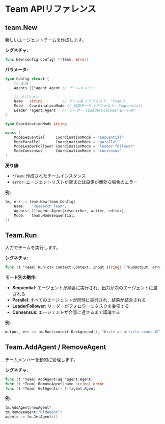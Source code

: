 # Team APIリファレンス

## team.New

新しいエージェントチームを作成します。

**シグネチャ:**
```go
func New(config Config) (*Team, error)
```

**パラメータ:**
```go
type Config struct {
    // 必須
    Agents []*agent.Agent // チームメンバー

    // オプション
    Name   string         // チーム名 (デフォルト: "Team")
    Mode   CoordinationMode // 協調モード (デフォルト: Sequential)
    Leader *agent.Agent   // リーダー (LeaderFollowerモード用)
}

type CoordinationMode string

const (
    ModeSequential     CoordinationMode = "sequential"
    ModeParallel       CoordinationMode = "parallel"
    ModeLeaderFollower CoordinationMode = "leader-follower"
    ModeConsensus      CoordinationMode = "consensus"
)
```

**戻り値:**
- `*Team`: 作成されたチームインスタンス
- `error`: エージェントリストが空または設定が無効な場合のエラー

**例:**
```go
tm, err := team.New(team.Config{
    Name:   "Research Team",
    Agents: []*agent.Agent{researcher, writer, editor},
    Mode:   team.ModeSequential,
})
```

## Team.Run

入力でチームを実行します。

**シグネチャ:**
```go
func (t *Team) Run(ctx context.Context, input string) (*RunOutput, error)
```

**モード別の動作:**

- **Sequential**: エージェントが順番に実行され、出力が次のエージェントに渡される
- **Parallel**: すべてのエージェントが同時に実行され、結果が結合される
- **LeaderFollower**: リーダーがフォロワーにタスクを委任する
- **Consensus**: エージェントが合意に達するまで議論する

**例:**
```go
output, err := tm.Run(context.Background(), "Write an article about AI")
```

## Team.AddAgent / RemoveAgent

チームメンバーを動的に管理します。

**シグネチャ:**
```go
func (t *Team) AddAgent(ag *agent.Agent)
func (t *Team) RemoveAgent(name string) error
func (t *Team) GetAgents() []*agent.Agent
```

**例:**
```go
tm.AddAgent(newAgent)
tm.RemoveAgent("OldAgent")
agents := tm.GetAgents()
```
